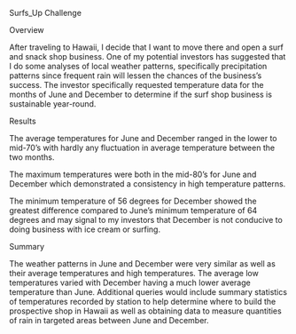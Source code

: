 Surfs_Up Challenge 

Overview

After traveling to Hawaii, I decide that I want to move there and open a surf and snack shop business. One of my potential investors has suggested that I do some analyses of local weather patterns, specifically precipitation patterns since frequent rain will lessen the chances of the business’s success. The investor specifically requested temperature data for the months of June and December to determine if the surf shop business is sustainable year-round.

Results

The average temperatures for June and December ranged in the lower to mid-70’s with hardly any fluctuation in average temperature between the two months.

The maximum temperatures were both in the mid-80’s for June and December which demonstrated a consistency in high temperature patterns. 

The minimum temperature of 56 degrees for December showed the greatest difference compared to June’s minimum temperature of 64 degrees and may signal to my investors that December is not conducive to doing business with ice cream or surfing. 

Summary

The weather patterns in June and December were very similar as well as their average temperatures and high temperatures. The average low temperatures varied with December having a much lower average temperature than June. Additional queries would include summary statistics of temperatures recorded by station to help determine where to build the prospective shop in Hawaii as well as obtaining data to measure quantities of rain in targeted areas between June and December.
